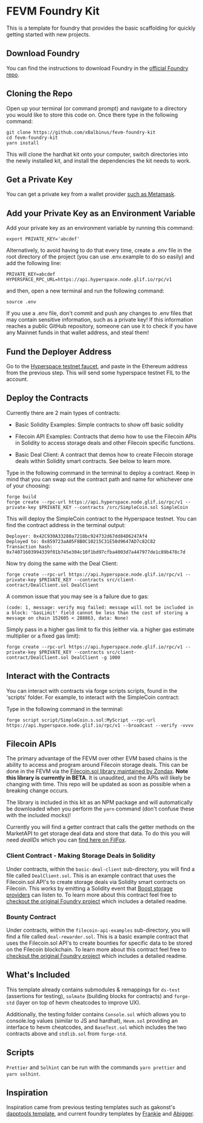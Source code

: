 # FEVM Foundry Kit

This is a template for foundry that provides the basic scaffolding for quickly getting started with new projects. 

## Download Foundry

You can find the instructions to download Foundry in the [official Foundry repo](https://github.com/foundry-rs/foundry#installation). 

## Cloning the Repo

Open up your terminal (or command prompt) and navigate to a directory you would like to store this code on. Once there type in the following command:


```
git clone https://github.com/xBalbinus/fevm-foundry-kit
cd fevm-foundry-kit
yarn install
```

This will clone the hardhat kit onto your computer, switch directories into the newly installed kit, and install the dependencies the kit needs to work.

## Get a Private Key

You can get a private key from a wallet provider [such as Metamask](https://metamask.zendesk.com/hc/en-us/articles/360015289632-How-to-export-an-account-s-private-key).


## Add your Private Key as an Environment Variable

Add your private key as an environment variable by running this command:

```
export PRIVATE_KEY='abcdef'
```

Alternatively, to avoid having to do that every time, create a .env file in the root directory of the project (you can use .env.example to do so easily) and add the following line:

```
PRIVATE_KEY=abcdef
HYPERSPACE_RPC_URL=https://api.hyperspace.node.glif.io/rpc/v1
```

and then, open a new terminal and run the following command:

```
source .env
```

If you use a .env file, don't commit and push any changes to .env files that may contain sensitive information, such as a private key! If this information reaches a public GitHub repository, someone can use it to check if you have any Mainnet funds in that wallet address, and steal them!


## Fund the Deployer Address

Go to the [Hyperspace testnet faucet](https://hyperspace.yoga/#faucet), and paste in the Ethereum address from the previous step. This will send some hyperspace testnet FIL to the account.


## Deploy the Contracts

Currently there are 2 main types of contracts:

* Basic Solidity Examples: Simple contracts to show off basic solidity

* Filecoin API Examples: Contracts that demo how to use the Filecoin APIs in Solidity to access storage deals and other Filecoin specific functions.

* Basic Deal Client: A contract that demos how to create Filecoin storage deals within Solidity smart contracts. See below to learn more.


Type in the following command in the terminal to deploy a contract. Keep in mind that you can swap out the contract path and name for whichever one of your choosing:

```
forge build
forge create --rpc-url https://api.hyperspace.node.glif.io/rpc/v1 --private-key $PRIVATE_KEY --contracts /src/SimpleCoin.sol SimpleCoin
```

This will deploy the SimpleCoin contract to the Hyperspace testnet. You can find the contract address in the terminal output:

```
Deployer: 0x42C930A33280a7218bc924732d67dd84D6247Af4
Deployed to: 0x859723aA05F8B0C10215C31E50d9647AD7c82C82
Transaction hash: 0x74071603994339f01b745e304c10f1bd97cfba4003d7a447977de1c89b478c7d
```

Now try doing the same with the Deal Client:

```
forge create --rpc-url https://api.hyperspace.node.glif.io/rpc/v1 --private-key $PRIVATE_KEY --contracts src/client-contract/DealClient.sol DealClient
```

A common issue that you may see is a failure due to gas:

```
(code: 1, message: verify msg failed: message will not be included in a block: 'GasLimit' field cannot be less than the cost of storing a message on chain 152605 < 288863, data: None)
```

Simply pass in a higher gas limit to fix this (either via. a higher gas estimate multiplier or a fixed gas limit):

```
forge create --rpc-url https://api.hyperspace.node.glif.io/rpc/v1 --private-key $PRIVATE_KEY --contracts src/client-contract/DealClient.sol DealClient -g 1000
```

## Interact with the Contracts

You can interact with contracts via forge scripts scripts, found in the 'scripts' folder. For example, to interact with the SimpleCoin contract:

Type in the following command in the terminal:

```
forge script script/SimpleCoin.s.sol:MyScript --rpc-url https://api.hyperspace.node.glif.io/rpc/v1 --broadcast --verify -vvvv
```

## Filecoin APIs

The primary advantage of the FEVM over other EVM based chains is the ability to access and program around Filecoin storage deals. This can be done in the FEVM via the [Filecoin.sol library maintained by Zondax](https://github.com/Zondax/filecoin-solidity). **Note this library is currently in BETA**. It is unaudited, and the APIs will likely be changing with time. This repo will be updated as soon as possible when a breaking change occurs.

The library is included in this kit as an NPM package and will automatically be downloaded when you perform the `yarn` command (don't confuse these with the included mocks)!

Currently you will find a getter contract that calls the getter methods on the MarketAPI to get storage deal data and store that data. To do this you will need *dealIDs* which you can [find here on FilFox](https://hyperspace.filfox.info/en/deal).

### Client Contract - Making Storage Deals in Solidity

Under contracts, within the `basic-deal-client` sub-directory, you will find a file called `DealClient.sol`. This is an example contract that uses the Filecoin.sol API's to create storage deals via Solidity smart contracts on Filecoin. This works by emitting a Solidity event that [Boost storage providers](https://boost.filecoin.io/) can listen to. To learn more about this contract feel free to [checkout the original Foundry project](https://github.com/lotus-web3/client-contract) which includes a detailed readme.

### Bounty Contract

Under contracts, within the `filecoin-api-examples` sub-directory, you will find a file called `deal-rewarder.sol`. This is a basic example contract that uses the Filecoin.sol API's to create bounties for specific data to be stored on the Filecoin blockchain. To learn more about this contract feel free to [checkout the original Foundry project](https://github.com/lotus-web3/deal-bounty-contract) which includes a detailed readme.

## What's Included

This template already contains submodules & remappings for `ds-test` (assertions for testing), `solmate` (building blocks for contracts) and `forge-std` (layer on top of hevm cheatcodes to improve UX).

Additionally, the testing folder contains `Console.sol` which allows you to console.log values (similar to JS and hardhat), `Hevm.sol` providing an interface to hevm cheatcodes, and `BaseTest.sol` which includes the two contracts above and `stdlib.sol` from `forge-std`. 

## Scripts

`Prettier` and `Solhint` can be run with the commands `yarn prettier` and `yarn solhint`. 

## Inspiration

Inspiration came from previous testing templates such as gakonst's [dapptools template](https://github.com/gakonst/dapptools-template), and current foundry templates by [Frankie](https://github.com/FrankieIsLost/forge-template) and [Abigger](https://github.com/abigger87/foundry-starter). 

